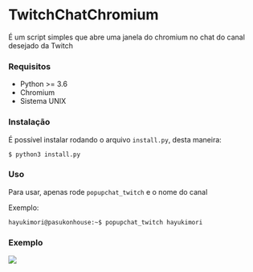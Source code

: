 # TwitchChatChromium

É um script simples que abre uma janela do chromium no chat do canal desejado da Twitch

### Requisitos
- Python >= 3.6
- Chromium
- Sistema UNIX

### Instalação
É possível instalar rodando o arquivo `install.py`, desta maneira:

```
$ python3 install.py
```

### Uso

Para usar, apenas rode `popupchat_twitch` e o nome do canal

Exemplo:
```
hayukimori@pasukonhouse:~$ popupchat_twitch hayukimori
```

### Exemplo
![](scr/preview.png)
